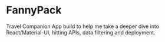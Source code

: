 # FannyPack
Travel Companion App build to help me take a deeper dive into React/Material-UI, hitting APIs, data filtering and deployment.
